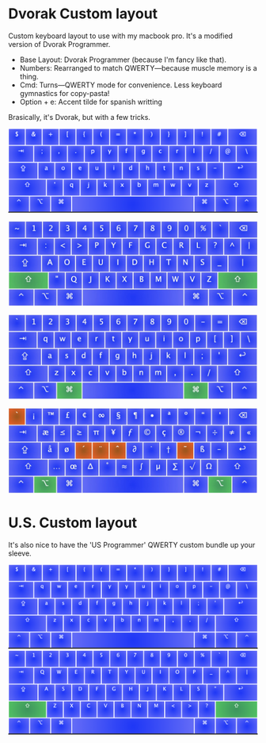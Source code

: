 # Dvorak Custom layout
Custom keyboard layout to use with my macbook pro. It's a modified version of Dvorak Programmer.
- Base Layout: Dvorak Programmer (because I'm fancy like that).
- Numbers: Rearranged to match QWERTY—because muscle memory is a thing.
- Cmd: Turns—QWERTY mode for convenience. Less keyboard gymnastics for copy-pasta!
- Option + e: Accent tilde for spanish writting

Brasically, it's Dvorak, but with a few tricks.

![layout-img-0](Dvorak%20Programmer/dvorak-custom-0.jpg)

![layout-img-1](Dvorak%20Programmer/dvorak-custom-1.jpg)

![layout-img-2](Dvorak%20Programmer/dvorak-custom-2.jpg)

![layout-img-3](Dvorak%20Programmer/dvorak-custom-3.jpg)

# U.S. Custom layout
It's also nice to have the 'US Programmer' QWERTY custom bundle up your sleeve.

![us-programmer-base-layer](US%20Programmer/us-programmer-base-layer.png)
![us-programmer-shift-layer](US%20Programmer/us-programmer-shift-layer.png)
